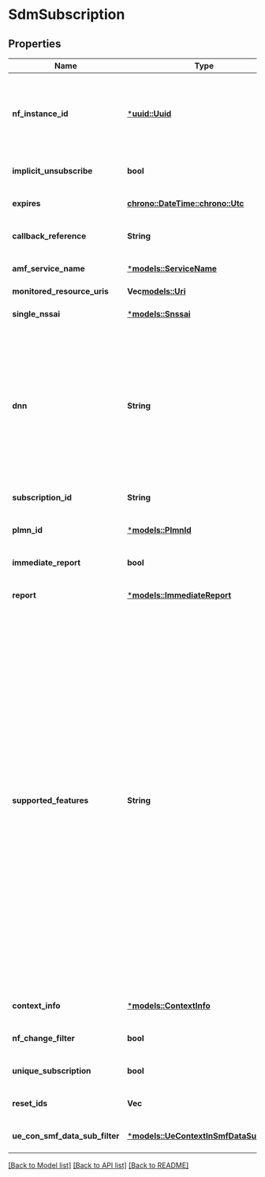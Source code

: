 # SdmSubscription

## Properties
Name | Type | Description | Notes
------------ | ------------- | ------------- | -------------
**nf_instance_id** | [***uuid::Uuid**](UUID.md) | String uniquely identifying a NF instance. The format of the NF Instance ID shall be a  Universally Unique Identifier (UUID) version 4, as described in IETF RFC 4122.   | 
**implicit_unsubscribe** | **bool** |  | [optional] [default to None]
**expires** | [**chrono::DateTime::<chrono::Utc>**](DateTime.md) | string with format 'date-time' as defined in OpenAPI. | [optional] [default to None]
**callback_reference** | **String** | String providing an URI formatted according to RFC 3986. | 
**amf_service_name** | [***models::ServiceName**](ServiceName.md) |  | [optional] [default to None]
**monitored_resource_uris** | **Vec<models::Uri>** |  | 
**single_nssai** | [***models::Snssai**](Snssai.md) |  | [optional] [default to None]
**dnn** | **String** | String representing a Data Network as defined in clause 9A of 3GPP TS 23.003;  it shall contain either a DNN Network Identifier, or a full DNN with both the Network  Identifier and Operator Identifier, as specified in 3GPP TS 23.003 clause 9.1.1 and 9.1.2. It shall be coded as string in which the labels are separated by dots  (e.g. \"Label1.Label2.Label3\").  | [optional] [default to None]
**subscription_id** | **String** |  | [optional] [default to None]
**plmn_id** | [***models::PlmnId**](PlmnId.md) |  | [optional] [default to None]
**immediate_report** | **bool** |  | [optional] [default to Some(false)]
**report** | [***models::ImmediateReport**](ImmediateReport.md) |  | [optional] [default to None]
**supported_features** | **String** | A string used to indicate the features supported by an API that is used as defined in clause  6.6 in 3GPP TS 29.500. The string shall contain a bitmask indicating supported features in  hexadecimal representation Each character in the string shall take a value of \"0\" to \"9\",  \"a\" to \"f\" or \"A\" to \"F\" and shall represent the support of 4 features as described in  table 5.2.2-3. The most significant character representing the highest-numbered features shall  appear first in the string, and the character representing features 1 to 4 shall appear last  in the string. The list of features and their numbering (starting with 1) are defined  separately for each API. If the string contains a lower number of characters than there are  defined features for an API, all features that would be represented by characters that are not  present in the string are not supported.  | [optional] [default to None]
**context_info** | [***models::ContextInfo**](ContextInfo.md) |  | [optional] [default to None]
**nf_change_filter** | **bool** |  | [optional] [default to Some(false)]
**unique_subscription** | **bool** |  | [optional] [default to None]
**reset_ids** | **Vec<String>** |  | [optional] [default to None]
**ue_con_smf_data_sub_filter** | [***models::UeContextInSmfDataSubFilter**](UeContextInSmfDataSubFilter.md) |  | [optional] [default to None]

[[Back to Model list]](../README.md#documentation-for-models) [[Back to API list]](../README.md#documentation-for-api-endpoints) [[Back to README]](../README.md)


